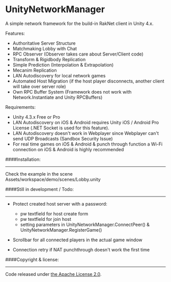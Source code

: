 UnityNetworkManager
===================

A simple network framework for the build-in RakNet client in Unity 4.x. 

Features: 
- Authoritative Server Structure
- Matchmaking Lobby with Chat
- RPC Observer (Observer takes care about Server/Client code)
- Transform & Rigidbody Replication
- Simple Prediction (Interpolation & Extrapolation)
- Mecanim Replication
- LAN Autodiscovery for local network games
- Automated Host Migration (if the host player disconnects, another client will take over server role)
- Own RPC Buffer System (Framework does not work with Network.Instantiate and Unity RPCBuffers)

Requirements: 
- Unity 4.3.x Free or Pro
- LAN Autodiscovery on iOS & Android requires Unity iOS / Android Pro License (.NET Socket is used for this feature). 
- LAN Autodiscovery doesn't work in Webplayer since Webplayer can't send UDP Broadcasts (Sandbox Security Issue)
- For real time games on iOS & Android & punch through function a Wi-Fi connection on iOS & Android is highly recommended

####Installation:
***
Check the example in the scene Assets/workspace/demo/scenes/Lobby.unity

####Still in development / Todo:
***
- Protect created host server with a password:
  - pw textfield for host create form
  - pw textfield for join host 
  - setting parameters in UnityNetworkManager.ConnectPeer() & UnityNetworkManager.RegisterGame()

- Scrollbar for all connected players in the actual game window
- Connection retry if NAT punchthrough doesn't work the first time

####Copyright & license:
***
Code released under [the Apache License 2.0](LICENSE).
